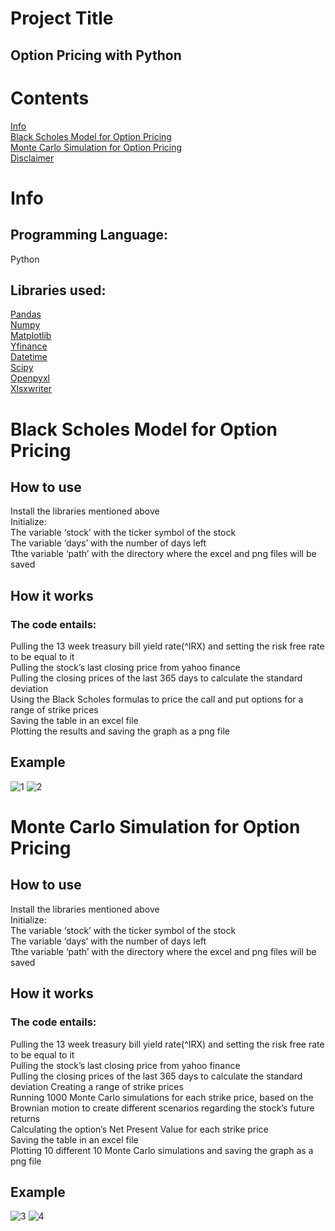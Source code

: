# Project Title
## Option Pricing with Python <br>
# Contents
[Info](#Info)<br>
[Black Scholes Model for Option Pricing](#Black-Scholes-Model-for-Option-Pricing)<br>
[Monte Carlo Simulation for Option Pricing](#Monte-Carlo-Simulation-for-Option-Pricing)<br>
[Disclaimer](#Disclaimer)
# Info
## Programming Language: 
Python <br>
## Libraries used:
[Pandas](https://pandas.pydata.org/#:~:text=pandas%20is%20a%20fast,%20powerful,%20flexible)<br>
[Numpy](https://numpy.org/)<br>
[Matplotlib](https://matplotlib.org/)<br>
[Yfinance](https://pypi.org/project/yfinance/)<br>
[Datetime](https://docs.python.org/3/library/datetime.html)<br>
[Scipy](https://scipy.org/)<br>
[Openpyxl](https://pypi.org/project/openpyxl/#:~:text=openpyxl%20is%20a%20Python%20library%20to)<br>
[Xlsxwriter](https://pypi.org/project/XlsxWriter/#:~:text=XlsxWriter%20is%20a%20Python%20module%20for)<br>
# Black Scholes Model for Option Pricing
## How to use
Install the libraries mentioned above<br>
Initialize:<br>
The variable ‘stock’ with the ticker symbol of the stock<br>
The variable ‘days’ with the number of days left<br>
Tthe variable ‘path’ with the directory where the excel and png files will be saved<br>


## How it works
### The code entails:
Pulling the 13 week treasury bill yield rate(^IRX) and setting the risk free rate to be equal to it<br>
Pulling the stock’s last closing price from yahoo finance<br>
Pulling the closing prices of the last 365 days to calculate the standard deviation<br>
Using the Black Scholes formulas to price the call and put options for a range of strike prices<br>
Saving the table in an excel file<br>
Plotting the results and saving the graph as a png file<br>
## Example
![1](https://github.com/user-attachments/assets/83efd1c7-3dbc-4597-96bc-59680aafe168)
![2](https://github.com/user-attachments/assets/e954830b-7483-4df7-8493-c9045343964a)

# Monte Carlo Simulation for Option Pricing

## How to use
Install the libraries mentioned above<br>
Initialize:<br>
The variable ‘stock’ with the ticker symbol of the stock<br>
The variable ‘days’ with the number of days left<br>
Tthe variable ‘path’ with the directory where the excel and png files will be saved<br>

## How it works
### The code entails:
Pulling the 13 week treasury bill yield rate(^IRX) and setting the risk free rate to be equal to it<br>
Pulling the stock’s last closing price from yahoo finance<br>
Pulling the closing prices of the last 365 days to calculate the standard deviation
Creating a range of strike prices<br>
Running 1000 Monte Carlo simulations for each strike price, based on the Brownian motion to create different scenarios regarding the stock’s future returns<br>
Calculating the option’s Net Present Value for each strike price<br>
Saving the table in an excel file<br>
Plotting 10 different 10 Monte Carlo simulations and saving the graph as a png file<br>


## Example
![3](https://github.com/user-attachments/assets/b0ec0804-e9fa-4dfa-996c-e01c163844a4)
![4](https://github.com/user-attachments/assets/ad3d5d6a-49c4-4fc9-bb36-d23b1850f5ac)

